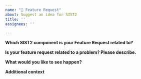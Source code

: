 ```yaml
---
name: "🚀 Feature Request"
about: Suggest an idea for SIST2
title: ''
assignees: ''

---
```

**Which SIST2 component is your Feature Request related to?**
<!-- e.g., Scan, Index, or Web? -->

**Is your feature request related to a problem? Please describe.**
<!-- A clear and concise description of what the problem is. e.g., "I'm always frustrated when [...]" -->

**What would you like to see happen?**
<!-- A clear and concise description of what you want to happen. -->

**Additional context**
<!-- Add any other context or screenshots about the feature request here. -->
